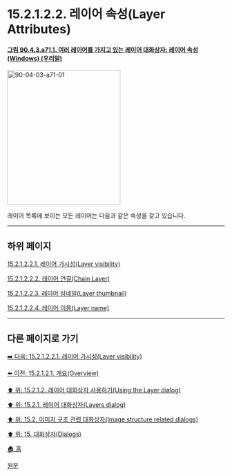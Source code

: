 # 15.2.1.2.2. 레이어 속성(Layer Attributes)

<a id="90-04-03-a71-01"></a>

#### [그림 90.4.3.a71.1. 여러 레이어를 가지고 있는 레이어 대화상자: 레이어 속성 (Windows) (우리말)](./90-04-03-00-layers.md#90-04-03-a71-01)
<img width="262" height="312" alt="90-04-03-a71-01" src="https://github.com/wonder13662/gimp/assets/15767104/70740ca2-48a2-4df9-a695-365ac6217e38" />

레이어 목록에 보이는 모든 레이어는 다음과 같은 속성을 갖고 있습니다.

***

## 하위 페이지

[15.2.1.2.2.1. 레이어 가시성(Layer visibility)](./15-02-01-02-02-01-layer_visibility.md)

[15.2.1.2.2.2. 레이어 연결(Chain Layer)](./15-02-01-02-02-02-chain_layers.md)

[15.2.1.2.2.3. 레이어 섬네일(Layer thumbnail)](./15-02-01-02-02-03-layer_thumbnail.md)

[15.2.1.2.2.4. 레이어 이름(Layer name)](./15-02-01-02-02-04-layer_name.md)

***

## 다른 페이지로 가기

[➡️ 다음: 15.2.1.2.2.1. 레이어 가시성(Layer visibility)](./15-02-01-02-02-01-layer_visibility.md)

[⬅️ 이전: 15.2.1.2.1. 개요(Overview)](./15-02-01-02-01-overview.md)

[⬆️ 위: 15.2.1.2. 레이어 대화상자 사용하기(Using the Layer dialog)](./15-02-01-02-00-using_the_layer_dialog.md)

[⬆️ 위: 15.2.1. 레이어 대화상자(Layers dialog)](./15-02-01-00-layers-dialog.md)

[⬆️ 위: 15.2. 이미지 구조 관련 대화상자(Image structure related dialogs)](./15-02-00-image-structure-related-dialogs.md)

[⬆️ 위: 15. 대화상자(Dialogs)](./15-00-dialogs.md)

[🏠 홈](./00-home.md)

[원문](https://docs.gimp.org/2.10/ko/gimp-dialogs-structure.html#gimp-layer-attributes)